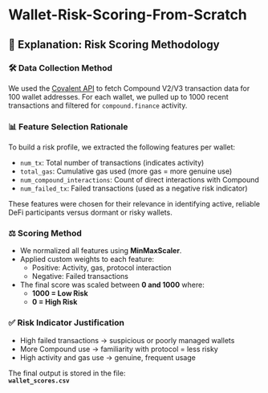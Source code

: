 # Wallet-Risk-Scoring-From-Scratch
## 🧾 Explanation: Risk Scoring Methodology

### 🛠️ Data Collection Method
We used the [Covalent API](https://www.covalenthq.com/docs/api/) to fetch Compound V2/V3 transaction data for 100 wallet addresses. For each wallet, we pulled up to 1000 recent transactions and filtered for `compound.finance` activity.

### 📊 Feature Selection Rationale
To build a risk profile, we extracted the following features per wallet:
- `num_tx`: Total number of transactions (indicates activity)
- `total_gas`: Cumulative gas used (more gas = more genuine use)
- `num_compound_interactions`: Count of direct interactions with Compound
- `num_failed_tx`: Failed transactions (used as a negative risk indicator)

These features were chosen for their relevance in identifying active, reliable DeFi participants versus dormant or risky wallets.

### ⚖️ Scoring Method
- We normalized all features using **MinMaxScaler**.
- Applied custom weights to each feature:
  - Positive: Activity, gas, protocol interaction
  - Negative: Failed transactions
- The final score was scaled between **0 and 1000** where:
  - **1000 = Low Risk**
  - **0 = High Risk**

### ✅ Risk Indicator Justification
- High failed transactions → suspicious or poorly managed wallets
- More Compound use → familiarity with protocol = less risky
- High activity and gas use → genuine, frequent usage
  
The final output is stored in the file:  
**`wallet_scores.csv`**


